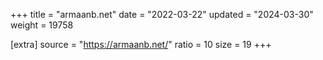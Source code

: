 +++
title = "armaanb.net"
date = "2022-03-22"
updated = "2024-03-30"
weight = 19758

[extra]
source = "https://armaanb.net/"
ratio = 10
size = 19
+++
